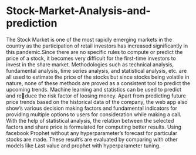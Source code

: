 # Stock-Market-Analysis-and-prediction
The Stock Market is one of the most rapidly emerging markets in the country as the participation
of retail investors has increased significantly in this pandemic.Since there are no specific rules
to compute or predict the price of a stock, it becomes very difficult for the first-time investors
to invest in the share market. Methodologies such as technical analysis, fundamental analysis,
time series analysis, and statistical analysis, etc. are all used to estimate the price of the stocks
but since stocks being volatile in nature, none of these methods are proved as a consistent tool
to predict the upcoming trends. Machine learning and statistics can be used to predict and reduce the risk factor of loosing money. Apart from predicting future price trends based on the
historical data of the company, the web app also show’s various decision making factors and
fundamental indicators for providing multiple options to users for consideration while making
a call. With the help of statistical analysis, the relation between the selected factors and share
price is formulated for computing better results. Using facebook Prophet without any hyperparameter’s forecast for particular stocks are made. These result’s are evaluated by comparing
with other models like Last value and prophet with hyperparameter tuning.
